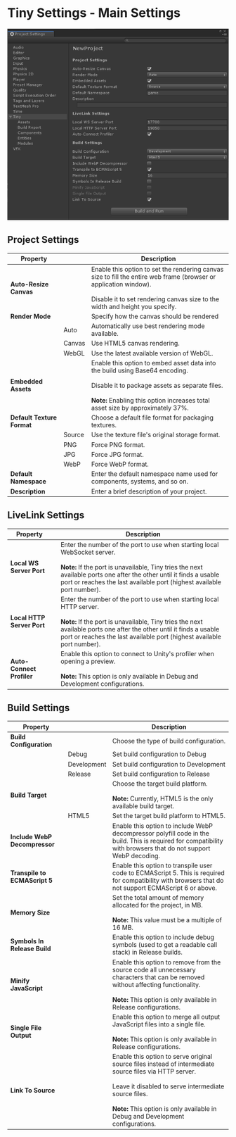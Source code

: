 # Tiny Settings - Main Settings

![alt_text](images/settings-main.png "image_tooltip")

## Project Settings

|Property||Description|
|---|---|---|
|**Auto-Resize Canvas**||Enable this option to set the rendering canvas size to fill the entire web frame (browser or application window).<br/><br/>Disable it to set rendering canvas size to the width and height you specify.|
|**Render Mode**||Specify how the canvas should be rendered|
||Auto|Automatically use best rendering mode available.|
||Canvas|Use HTML5 canvas rendering.|
||WebGL|Use the latest available version of WebGL.|
|**Embedded Assets**||Enable this option to embed asset data into the build using Base64 encoding.<br/><br/>Disable it to package assets as separate files.<br/><br/> **Note:** Enabling this option increases total asset size by approximately 37%.|
|**Default Texture Format**||Choose a default file format for packaging textures.|
||Source|Use the texture file's original storage format.|
||PNG|Force PNG format.|
||JPG|Force JPG format.|
||WebP|Force WebP format.|
|**Default Namespace**||Enter the default namespace name used for components, systems, and so on.|
|**Description**||Enter a brief description of your project.|

## LiveLink Settings

|Property||Description|
|---|---|---|
|**Local WS Server Port**||Enter the number of the port to use when starting local WebSocket server.<br/><br/>**Note:** If the port is unavailable, Tiny tries the next available ports one after the other until it finds a usable port or reaches the last available port (highest available port number).|
|**Local HTTP Server Port**||Enter the number of the port to use when starting local HTTP server.<br/><br/>**Note:** If the port is unavailable, Tiny tries the next available ports one after the other until it finds a usable port or reaches the last available port (highest available port number).|
|**Auto-Connect Profiler**||Enable this option to connect to Unity's profiler when opening a preview.<br/><br/>**Note:** This option is only available in Debug and Development configurations.|

## Build Settings

|Property||Description|
|---|---|---|
|**Build Configuration**||Choose the type of build configuration.|
||Debug|Set build configuration to Debug|
||Development|Set build configuration to Development|
||Release|Set build configuration to Release|
|**Build Target**||Choose the target build platform.<br/><br/>**Note:** Currently, HTML5 is the only available build target.|
||HTML5|Set the target build platform to HTML5.|
|**Include WebP Decompressor**||Enable this option to include WebP decompressor polyfill code in the build. This is required for compatibility with browsers that do not support WebP decoding.|
|**Transpile to ECMAScript 5**||Enable this option to transpile user code to ECMAScript 5. This is required for compatibility with browsers that do not support ECMAScript 6 or above.|
|**Memory Size**||Set the total amount of memory allocated for the project, in MB.<br/><br/>**Note:** This value must be a multiple of 16 MB.|
|**Symbols In Release Build**||Enable this option to include debug symbols (used to get a readable call stack) in Release builds.|
|**Minify JavaScript**||Enable this option to remove from the source code all unnecessary characters that can be removed without affecting functionality.<br/><br/>**Note:** This option is only available in Release configurations.|
|**Single File Output**||Enable this option to merge all output JavaScript files into a single file.<br/><br/>**Note:** This option is only available in Release configurations.|
|**Link To Source**||Enable this option to serve original source files instead of intermediate source files via HTTP server.<br/><br/>Leave it disabled to serve intermediate source files.<br/><br/>**Note:** This option is only available in Debug and Development configurations.|
